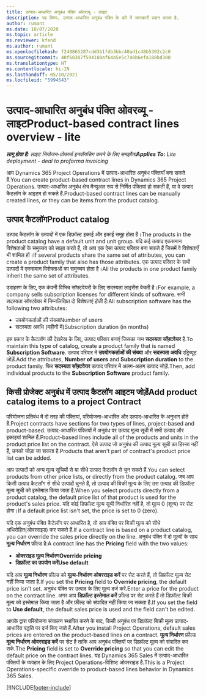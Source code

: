 ```yaml
---
title: उत्पाद-आधारित अनुबंध पंक्ति ओवरव्यू - लाइट
description: यह विषय, उत्पाद-आधारित अनुबंध पंक्ति के बारे में जानकारी प्रदान करता है.
author: rumant
ms.date: 10/07/2020
ms.topic: article
ms.reviewer: kfend
ms.author: rumant
ms.openlocfilehash: f248865287cdd3b1fdb3bbc40ad1c48b5302c2c0
ms.sourcegitcommit: 40f68387f594180af64a5e5c748b6efa188bd300
ms.translationtype: HT
ms.contentlocale: hi-IN
ms.lasthandoff: 05/10/2021
ms.locfileid: "5994543"
---
```

# <a name="product-based-contract-lines-overview---lite"></a><span data-ttu-id="02152-103">उत्पाद-आधारित अनुबंध पंक्ति ओवरव्यू - लाइट</span><span class="sxs-lookup"><span data-stu-id="02152-103">Product-based contract lines overview - lite</span></span>

<span data-ttu-id="02152-104">_**लागू होता है:** लाइट नियोजन-प्रोफार्मा इनवॉयसिंग करने के लिए समझौता_</span><span class="sxs-lookup"><span data-stu-id="02152-104">_**Applies To:** Lite deployment - deal to proforma invoicing_</span></span>

<span data-ttu-id="02152-105">आप Dynamics 365 Project Operations में उत्पाद-आधारित अनुबंध पंक्तियाँ बना सकते हैं.</span><span class="sxs-lookup"><span data-stu-id="02152-105">You can create product-based contract lines in Dynamics 365 Project Operations.</span></span> <span data-ttu-id="02152-106">उत्पाद-आधारित अनुबंध क्षेत्र मैन्युअल रूप से निर्मित पंक्तियां हो सकती हैं, या वे उत्पाद कैटलॉग के आइटम हो सकते हैं.</span><span class="sxs-lookup"><span data-stu-id="02152-106">Product-based contract lines can be manually created lines, or they can be items from the product catalog.</span></span>

## <a name="product-catalog"></a><span data-ttu-id="02152-107">उत्पाद कैटलॉग</span><span class="sxs-lookup"><span data-stu-id="02152-107">Product catalog</span></span>

<span data-ttu-id="02152-108">उत्पाद कैटलॉग के उत्पादों में एक डिफ़ॉल्ट इकाई और इकाई समूह होता है।</span><span class="sxs-lookup"><span data-stu-id="02152-108">The products in the product catalog have a default unit and unit group.</span></span> <span data-ttu-id="02152-109">यदि कई उत्पाद एकसमान विशेषताओं के समुच्चय को साझा करते हैं, तो आप एक ऐसा उत्पाद परिवार बना सकते हैं जिसमें वे विशेषताएँ भी शामिल हों।</span><span class="sxs-lookup"><span data-stu-id="02152-109">If several products share the same set of attributes, you can create a product family that also has those attributes.</span></span> <span data-ttu-id="02152-110">एक उत्पाद परिवार के सभी उत्पादों में एकसमान विशेषताओं का समुच्चय होता है।</span><span class="sxs-lookup"><span data-stu-id="02152-110">All the products in one product family inherit the same set of attributes.</span></span>

<span data-ttu-id="02152-111">उदाहरण के लिए, एक कंपनी विभिन्न सॉफ्टवेयरों के लिए सदस्यता लाइसेंस बेचती है।</span><span class="sxs-lookup"><span data-stu-id="02152-111">For example, a company sells subscription licenses for different kinds of software.</span></span> <span data-ttu-id="02152-112">सभी सदस्यता सॉफ्टवेयर में निम्नलिखित दो विशेषताएं होती हैं:</span><span class="sxs-lookup"><span data-stu-id="02152-112">All subscription software has the following two attributes:</span></span>

- <span data-ttu-id="02152-113">उपयोगकर्ताओं की संख्या</span><span class="sxs-lookup"><span data-stu-id="02152-113">Number of users</span></span>
- <span data-ttu-id="02152-114">सदस्यता अवधि (महीनों में)</span><span class="sxs-lookup"><span data-stu-id="02152-114">Subscription duration (in months)</span></span>

<span data-ttu-id="02152-115">इस प्रकार के कैटलॉग की देखरेख के लिए, उत्पाद परिवार बनाएं जिसका नाम **सदस्यता सॉफ़्टवेयर** है.</span><span class="sxs-lookup"><span data-stu-id="02152-115">To maintain this type of catalog, create a product family that is named **Subscription Software**.</span></span> <span data-ttu-id="02152-116">उत्पाद परिवार में **उपयोगकर्ताओं की संख्या** और **सदस्यता अवधि** एट्रिब्यूट जोड़ें.</span><span class="sxs-lookup"><span data-stu-id="02152-116">Add the attributes, **Number of users** and **Subscription duration** to the product family.</span></span> <span data-ttu-id="02152-117">फिर **सदस्यता सॉफ़्टवेयर** उत्पाद परिवार में अलग-अलग उत्पाद जोड़ें.</span><span class="sxs-lookup"><span data-stu-id="02152-117">Then, add individual products to the **Subscription Software** product family.</span></span>

## <a name="add-product-catalog-items-to-a-project-contract"></a><span data-ttu-id="02152-118">किसी प्रोजेक्ट अनुबंध में उत्पाद कैटलॉग आइटम जोडे़ं</span><span class="sxs-lookup"><span data-stu-id="02152-118">Add product catalog items to a project Contract</span></span>

<span data-ttu-id="02152-119">परियोजना प्रतिबंध में दो तरह की पंक्तियां, परियोजना-आधारित और उत्पाद-आधारित के अनुभाग होते हैं.</span><span class="sxs-lookup"><span data-stu-id="02152-119">Project contracts have sections for two types of lines, project-based and product-based.</span></span> <span data-ttu-id="02152-120">उत्पाद-आधारित पंक्तियों में अनुबंध पर उत्पाद मूल्य सूची में सभी उत्पाद और इकाइयां शामिल हैं.</span><span class="sxs-lookup"><span data-stu-id="02152-120">Product-based lines include all of the products and units in the product price list on the contract.</span></span> <span data-ttu-id="02152-121">ऐसे उत्पाद जो अनुबंध की उत्पाद मूल्य सूची का हिस्सा नहीं हैं, उनको जोड़ा जा सकता है.</span><span class="sxs-lookup"><span data-stu-id="02152-121">Products that aren't part of contract's product price list can be added.</span></span>

<span data-ttu-id="02152-122">आप उत्पादों को अन्य मूल्य सूचियों से या सीधे उत्पाद कैटलॉग से चुन सकते हैं.</span><span class="sxs-lookup"><span data-stu-id="02152-122">You can select products from other price lists, or directly from the product catalog.</span></span> <span data-ttu-id="02152-123">जब आप किसी उत्पाद कैटलॉग से सीधे उत्पादों चुनते हैं, तो उत्पाद की बिक्री मूल्य के लिए उस उत्पाद की डिफ़ॉल्ट मूल्य सूची को इस्तेमाल किया जाता है.</span><span class="sxs-lookup"><span data-stu-id="02152-123">When you select products directly from a product catalog, the default price list of that product is used for the product's sales price.</span></span> <span data-ttu-id="02152-124">यदि कोई डिफ़ॉल्ट मूल्य सूची निर्धारित नहीं है, तो मूल्य 0 (शून्य) पर सेट होगा।</span><span class="sxs-lookup"><span data-stu-id="02152-124">If a default price list isn't set, the price is set to 0 (zero).</span></span>

<span data-ttu-id="02152-125">यदि एक अनुबंध पंक्ति कैटेलॉग पर आधारित है, तो आप पंक्ति पर बिक्री मूल्य को सीधे अधिरोहित(ओवरराइड) कर सकते हैं.</span><span class="sxs-lookup"><span data-stu-id="02152-125">If a contract line is based on a product catalog, you can override the sales price directly on the line.</span></span> <span data-ttu-id="02152-126">अनुबंध पंक्ति में दो मूल्यों के साथ **मूल्य निर्धारण** फ़ील्ड है:</span><span class="sxs-lookup"><span data-stu-id="02152-126">A contract line has the **Pricing** field with the two values:</span></span>

- <span data-ttu-id="02152-127">**ओवरराइड मूल्य निर्धारण**</span><span class="sxs-lookup"><span data-stu-id="02152-127">**Override pricing**</span></span>
- <span data-ttu-id="02152-128">**डिफ़ॉल्ट का उपयोग करें**</span><span class="sxs-lookup"><span data-stu-id="02152-128">**Use default**</span></span>

<span data-ttu-id="02152-129">यदि आप **मूल्य निर्धारण** फ़ील्ड को **मूल्य-निर्धारण ओवरराइड करें** पर सेट करते हैं, तो डिफ़ॉल्ट मूल्य सेट नहीं किया जाता है.</span><span class="sxs-lookup"><span data-stu-id="02152-129">If you set the **Pricing** field to **Override pricing**, the default price isn't set.</span></span> <span data-ttu-id="02152-130">अनुबंध पंक्ति पर उत्पाद के लिए मूल्य दर्ज करें.</span><span class="sxs-lookup"><span data-stu-id="02152-130">Enter a price for the product on the contract line.</span></span> <span data-ttu-id="02152-131">अगर आप **डिफ़ॉल्ट इस्तेमाल करें** फ़ील्ड पर सेट करते हैं तो डिफ़ॉल्ट बिक्री मूल्य को इस्तेमाल किया जाता है और फ़ील्ड को संपादित नहीं किया जा सकता है.</span><span class="sxs-lookup"><span data-stu-id="02152-131">If you set the field to **Use default**, the default sales price is used and the field can't be edited.</span></span>

<span data-ttu-id="02152-132">आपके द्वारा परियोजना संचालन स्थापित करने के बाद, किसी अनुबंध पर डिफ़ॉल्ट बिक्री मूल्य उत्पाद-आधारित पद्धति पर दर्ज किए जाते हैं.</span><span class="sxs-lookup"><span data-stu-id="02152-132">After you install Project Operations, default sales prices are entered on the product-based lines on a contract.</span></span> <span data-ttu-id="02152-133">**मूल्य निर्धारण** फ़ील्ड **मूल्य निर्धारण ओवरराइड करें** पर सेट है ताकि आप अनुबंध पंक्तियों पर डिफ़ॉल्ट मूल्य को संपादित कर सकें.</span><span class="sxs-lookup"><span data-stu-id="02152-133">The **Pricing** field is set to **Override pricing** so that you can edit the default price on the contract lines.</span></span> <span data-ttu-id="02152-134">यह Dynamics 365 Sales में उत्पाद-आधारित पंक्तियों के व्यवहार के लिए Project Operations-विशिष्ट ओवरराइड है.</span><span class="sxs-lookup"><span data-stu-id="02152-134">This is a Project Operations-specific override to product-based lines behavior in Dynamics 365 Sales.</span></span>


[!INCLUDE[footer-include](../../includes/footer-banner.md)]